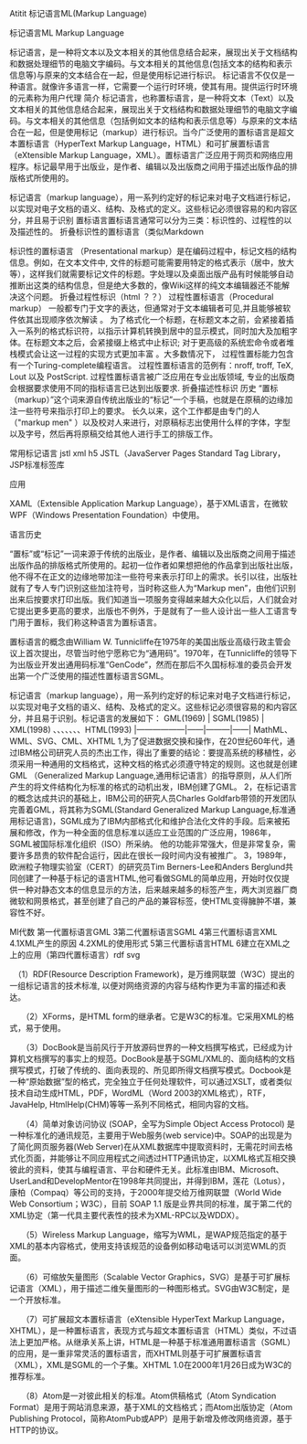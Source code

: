 Atitit 标记语言ML(Markup Language)


标记语言ML Markup Language

标记语言，是一种将文本以及文本相关的其他信息结合起来，展现出关于文档结构和数据处理细节的电脑文字编码。与文本相关的其他信息(包括文本的结构和表示信息等)与原来的文本结合在一起，但是使用标记进行标识。
标记语言不仅仅是一种语言。就像许多语言一样，它需要一个运行时环境，使其有用。提供运行时环境的元素称为用户代理
简介
标记语言，也称置标语言，是一种将文本（Text）以及文本相关的其他信息结合起来，展现出关于文档结构和数据处理细节的电脑文字编码。与文本相关的其他信息（包括例如文本的结构和表示信息等）与原来的文本结合在一起，但是使用标记（markup）进行标识。当今广泛使用的置标语言是超文本置标语言（HyperText Markup Language，HTML）和可扩展置标语言 （eXtensible Markup Language，XML）。置标语言广泛应用于网页和网络应用程序。标记最早用于出版业，是作者、编辑以及出版商之间用于描述出版作品的排版格式所使用的。

标记语言（markup language），用一系列约定好的标记来对电子文档进行标记，以实现对电子文档的语义、结构、及格式的定义。这些标记必须很容易的和内容区分，并且易于识别
置标语言置标语言通常可以分为三类：标识性的、过程性的以及描述性的。
折叠标识性的置标语言（类似Markdown 

标识性的置标语言 （Presentational markup）是在编码过程中，标记文档的结构信息。例如，在文本文件中, 文件的标题可能需要用特定的格式表示（居中，放大等），这样我们就需要标记文件的标题。字处理以及桌面出版产品有时候能够自动推断出这类的结构信息，但是绝大多数的，像Wiki这样的纯文本编辑器还不能解决这个问题。
折叠过程性标识（html ？？）
过程性置标语言（Procedural markup） 一般都专门于文字的表达，但通常对于文本编辑者可见,并且能够被软件依其出现顺序依次解读 。 为了格式化一个标题，在标题文本之前，会紧接着插入一系列的格式标识符，以指示计算机转换到居中的显示模式，同时加大及加粗字体。在标题文本之后，会紧接缀上格式中止标识; 对于更高级的系统宏命令或者堆栈模式会让这一过程的实现方式更加丰富 。大多数情况下， 过程性置标能力包含有一个Turing-complete编程语言。 过程性置标语言的范例有：nroff, troff, TeX, Lout 以及 PostScript. 过程性置标语言被广泛应用在专业出版领域, 专业的出版商会根据要求使用不同的指标语言已达到出版要求.
折叠描述性标识
历史
“置标（markup）”这个词来源自传统出版业的“标记”一个手稿，也就是在原稿的边缘加注一些符号来指示打印上的要求。 长久以来，这个工作都是由专门的人（"markup men" ）以及校对人来进行，对原稿标志出使用什么样的字体，字型以及字号，然后再将原稿交给其他人进行手工的排版工作。


常用标记语言 jstl xml h5
JSTL（JavaServer Pages Standard Tag Library，JSP标准标签库

应用

XAML（Extensible Application Markup Language），基于XML语言，在微软WPF（Windows Presentation Foundation）中使用。


语言历史

“置标”或“标记”一词来源于传统的出版业，是作者、编辑以及出版商之间用于描述出版作品的排版格式所使用的。起初一位作者如果想把他的作品拿到出版社出版，他不得不在正文的边缘地带加注一些符号来表示打印上的需求。长引以往，出版社就有了专人专门识别这些加注符号，当时称这些人为“Markup men”，由他们识别出来后按要求打印出版。我们知道当一项服务变得越来越大众化以后，人们就会对它提出更多更高的要求，出版也不例外，于是就有了一些人设计出一些人工语言专门用于置标，我们称这种语言为置标语言。

置标语言的概念由William W. Tunnicliffe在1975年的美国出版业高级行政主管会议上首次提出，尽管当时他宁愿称它为“通用码”。1970年，在Tunnicliffe的领导下为出版业开发出通用码标准“GenCode”，然而在那后不久国标标准的委员会开发出第一个广泛使用的描述性置标语言SGML。

标记语言（markup language），用一系列约定好的标记来对电子文档进行标记，以实现对电子文档的语义、结构、及格式的定义。这些标记必须很容易的和内容区分，并且易于识别。标记语言的发展如下：
GML(1969)
|
SGML(1985)
|
XML(1998) 、、、、、、、HTML(1993)
|——————|——|———|——|
MathML、WML、SVG、CML、XHTML
1,为了促进数据交换和操作，在20世纪60年代，通过IBM格公司研究人员的杰出工作，得出了重要的结论：要提高系统的移植性，必须采用一种通用的文档格式，这种文档的格式必须遵守特定的规则。这也就是创建GML （Generalized Markup Language,通用标记语言）的指导原则，从人们所产生的将文件结构化为标准的格式的动机出发，IBM创建了GML。
2，在标记语言的概念达成共识的基础上，IBM公司的研究人员Charles Goldfarb带领的开发团队完善着GML，将其称为SGML(Standard Generalized Markup Language,标准通用标记语言)，SGML成为了IBM内部格式化和维护合法化文件的手段。后来被拓展和修改，作为一种全面的信息标准以适应工业范围的广泛应用，1986年，SGML被国际标准化组织（ISO）所采纳。
他的功能非常强大，但是非常复杂，需要许多昂贵的软件配合运行，因此在很长一段时间内没有被推广。
3，1989年，欧洲粒子物理实验室（CERT）的研究员Tim Berners-Lee和Anders Berglund共同创建了一种基于标记的语言HTML,他可看做SGML的简单应用，开始时仅仅提供一种对静态文本的信息显示的方法，后来越来越多的标签产生，两大浏览器厂商微软和网景格式，甚至创建了自己的产品的兼容标签，使HTML变得臃肿不堪，兼容性不好。

Ml代数
第一代置标语言GML
3第二代置标语言SGML
4第三代置标语言XML
4.1XML产生的原因
4.2XML的使用形式
5第三代置标语言HTML
6建立在XML之上的应用（第四代置标语言）rdf svg 

　（1）RDF(Resource Description Framework)，是万维网联盟（W3C）提出的一组标记语言的技术标准, 以便对网络资源的内容与结构作更为丰富的描述和表达。

　　（2）XForms，是HTML form的继承者。它是W3C的标准。它采用XML的格式，易于使用。

　　（3）DocBook是当前风行于开放源码世界的一种文档撰写格式，已经成为计算机文档撰写的事实上的规范。DocBook是基于SGML/XML的、面向结构的文档撰写模式，打破了传统的、面向表现的、所见即所得文档撰写模式。Docbook是一种“原始数据”型的格式，完全独立于任何处理软件，可以通过XSLT，或者类似技术自动生成HTML，PDF，WordML（Word 2003的XML格式），RTF，JavaHelp, HtmlHelp(CHM)等等一系列不同格式，相同内容的文档。

　　（4）简单对象访问协议 (SOAP，全写为Simple Object Access Protocol) 是一种标准化的通讯规范，主要用于Web服务(web service)中。SOAP的出现是为了简化网页服务器(Web Server)在从XML数据库中提取资料时，无需花时间去格式化页面，并能够让不同应用程式之间透过HTTP通讯协定，以XML格式互相交换彼此的资料，使其与编程语言、平台和硬件无关。此标准由IBM、Microsoft、UserLand和DevelopMentor在1998年共同提出，并得到IBM，莲花（Lotus），康柏（Compaq）等公司的支持，于2000年提交给万维网联盟（World Wide Web Consortium；W3C），目前 SOAP 1.1 版是业界共同的标准，属于第二代的XML协定（第一代具主要代表性的技术为XML-RPC以及WDDX）。

　　（5）Wireless Markup Language，缩写为WML，是WAP规范指定的基于XML的基本内容格式，使用支持该规范的设备例如移动电话可以浏览WML的页面。

　　（6）可缩放矢量图形（Scalable Vector Graphics，SVG）是基于可扩展标记语言（XML），用于描述二维矢量图形的一种图形格式。SVG由W3C制定，是一个开放标准。

　　（7）可扩展超文本置标语言（eXtensible HyperText Markup Language，XHTML），是一种置标语言，表现方式与超文本置标语言（HTML）类似，不过语法上更加严格。从继承关系上讲，HTML是一种基于标准通用置标语言（SGML）的应用，是一重非常灵活的置标语言，而XHTML则基于可扩展置标语言（XML），XML是SGML的一个子集。XHTML 1.0在2000年1月26日成为W3C的推荐标准。

　　（8）Atom是一对彼此相关的标准。Atom供稿格式（Atom Syndication Format）是用于网站消息来源，基于XML的文档格式；而Atom出版协定（Atom Publishing Protocol，简称AtomPub或APP）是用于新增及修改网络资源，基于HTTP的协议。


